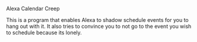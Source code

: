 Alexa Calendar Creep

This is a program that enables Alexa to shadow schedule events for you to hang out with it. It also tries to convince you to not go to the event you wish to schedule because its lonely.